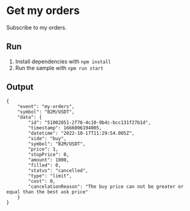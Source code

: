 # Get my orders

Subscribe to my orders.

## Run

1. Install dependencies with `npm install`
2. Run the sample with `npm run start`

## Output

```
{
    "event": "my-orders",
    "symbol": "B2M/USDT",
    "data": {
        "id": "51002851-2f76-4c10-9b4c-bcc131f27b1d",
        "timestamp": 1666006194005,
        "datetime": "2022-10-17T11:29:54.005Z",
        "side": "buy",
        "symbol": "B2M/USDT",
        "price": 1,
        "stopPrice": 0,
        "amount": 1000,
        "filled": 0,
        "status": "cancelled",
        "type": "limit",
        "cost": 0,
        "cancelationReason": "The buy price can not be greater or equal than the best ask price"
    }
}
```